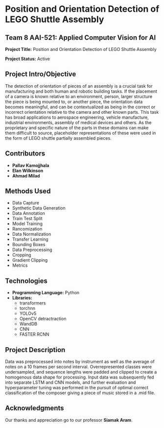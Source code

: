 # Position and Orientation Detection of LEGO Shuttle Assembly

## Team 8 AAI-521: Applied Computer Vision for AI

**Project Title:** Position and Orientation Detection of LEGO Shuttle Assembly

**Project Status:** Active

## Project Intro/Objective

The detection of orientation of pieces of an assembly is a crucial task for manufacturing and both human and robotic building tasks. If the placement of a camera is known relative to an environment, person, larger structure the piece is being mounted to, or another piece, the orientation data becomes meaningful, and can be contextualized as being in the correct or incorrect orientation relative to the camera and other known parts. This task has broad applications to aerospace engineering, vehicle manufacture, industrial environments, assembly of medical devices and others. As the proprietary and specific nature of the parts in these domains can make them difficult to source, placeholder representations of these were used in the form of LEGO shuttle partially assembled pieces.

## Contributors

- **Pallav Kamojjhala**
- **Elan Wilkinson**
- **Ahmad Milad**

## Methods Used

- Data Capture
- Synthetic Data Generation
- Data Annotation
- Train Test Split
- Model Training
- Rancomization
- Data Normalization
- Transfer Learning
- Bounding Boxes
- Data Preprocessing
- Cropping
- Gradient Clipping
- Metrics

## Technologies

- **Programming Language:** Python
- **Libraries:** 
  - transformers
  - torchnn
  - YOLOv5
  - OpenCV detractraction
  - WandDB
  - CNN
  - FASTER RCNN
  
## Project Description

Data was preprocessed into notes by instrument as well as the average of notes on a 10 frames per second interval. Overrepresented classes were undersampled, and sequence lengths were padded and clipped to create a homogenous data shape for processing. Input data was subsequently fed into separate LSTM and CNN models, and further evaluation and hyperparameter tuning was performed in the pursuit of optimal correct classification of the composer giving a piece of music stored in a .mid file.
## Acknowledgments

Our thanks and appreciation go to our professor **Siamak Aram**.
